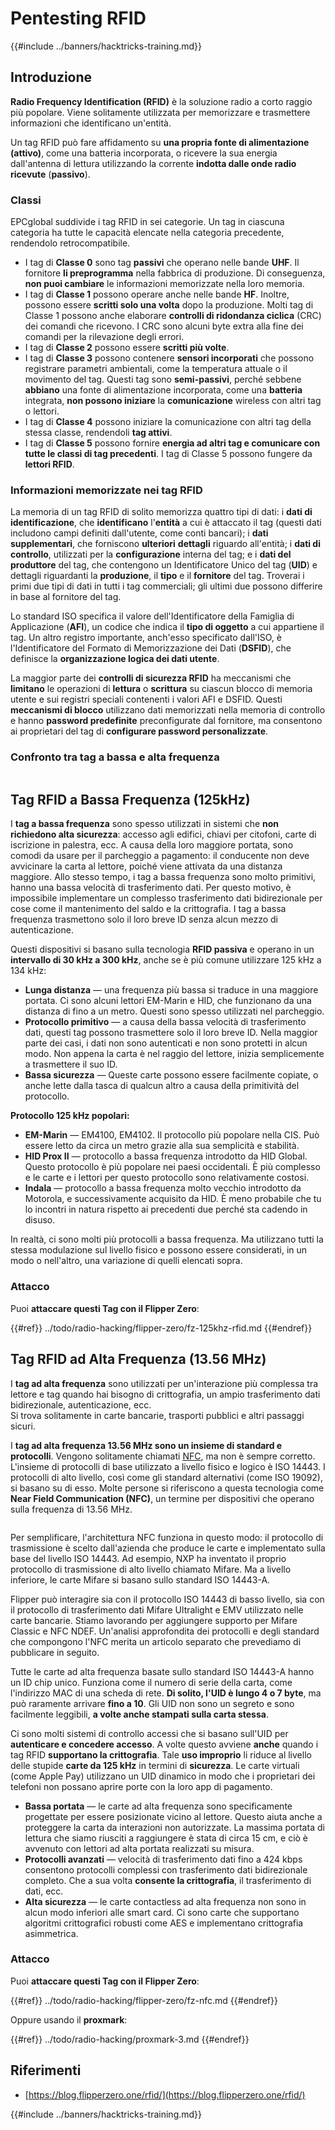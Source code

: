 # Pentesting RFID

{{#include ../banners/hacktricks-training.md}}

## Introduzione

**Radio Frequency Identification (RFID)** è la soluzione radio a corto raggio più popolare. Viene solitamente utilizzata per memorizzare e trasmettere informazioni che identificano un'entità.

Un tag RFID può fare affidamento su **una propria fonte di alimentazione (attivo)**, come una batteria incorporata, o ricevere la sua energia dall'antenna di lettura utilizzando la corrente **indotta dalle onde radio ricevute** (**passivo**).

### Classi

EPCglobal suddivide i tag RFID in sei categorie. Un tag in ciascuna categoria ha tutte le capacità elencate nella categoria precedente, rendendolo retrocompatibile.

- I tag di **Classe 0** sono tag **passivi** che operano nelle bande **UHF**. Il fornitore **li preprogramma** nella fabbrica di produzione. Di conseguenza, **non puoi cambiare** le informazioni memorizzate nella loro memoria.
- I tag di **Classe 1** possono operare anche nelle bande **HF**. Inoltre, possono essere **scritti solo una volta** dopo la produzione. Molti tag di Classe 1 possono anche elaborare **controlli di ridondanza ciclica** (CRC) dei comandi che ricevono. I CRC sono alcuni byte extra alla fine dei comandi per la rilevazione degli errori.
- I tag di **Classe 2** possono essere **scritti più volte**.
- I tag di **Classe 3** possono contenere **sensori incorporati** che possono registrare parametri ambientali, come la temperatura attuale o il movimento del tag. Questi tag sono **semi-passivi**, perché sebbene **abbiano** una fonte di alimentazione incorporata, come una **batteria** integrata, **non possono iniziare** la **comunicazione** wireless con altri tag o lettori.
- I tag di **Classe 4** possono iniziare la comunicazione con altri tag della stessa classe, rendendoli **tag attivi**.
- I tag di **Classe 5** possono fornire **energia ad altri tag e comunicare con tutte le classi di tag precedenti**. I tag di Classe 5 possono fungere da **lettori RFID**.

### Informazioni memorizzate nei tag RFID

La memoria di un tag RFID di solito memorizza quattro tipi di dati: i **dati di identificazione**, che **identificano** l'**entità** a cui è attaccato il tag (questi dati includono campi definiti dall'utente, come conti bancari); i **dati supplementari**, che forniscono **ulteriori** **dettagli** riguardo all'entità; i **dati di controllo**, utilizzati per la **configurazione** interna del tag; e i **dati del produttore** del tag, che contengono un Identificatore Unico del tag (**UID**) e dettagli riguardanti la **produzione**, il **tipo** e il **fornitore** del tag. Troverai i primi due tipi di dati in tutti i tag commerciali; gli ultimi due possono differire in base al fornitore del tag.

Lo standard ISO specifica il valore dell'Identificatore della Famiglia di Applicazione (**AFI**), un codice che indica il **tipo di oggetto** a cui appartiene il tag. Un altro registro importante, anch'esso specificato dall'ISO, è l'Identificatore del Formato di Memorizzazione dei Dati (**DSFID**), che definisce la **organizzazione logica dei dati utente**.

La maggior parte dei **controlli di sicurezza RFID** ha meccanismi che **limitano** le operazioni di **lettura** o **scrittura** su ciascun blocco di memoria utente e sui registri speciali contenenti i valori AFI e DSFID. Questi **meccanismi di blocco** utilizzano dati memorizzati nella memoria di controllo e hanno **password predefinite** preconfigurate dal fornitore, ma consentono ai proprietari del tag di **configurare password personalizzate**.

### Confronto tra tag a bassa e alta frequenza

<figure><img src="../images/image (27).png" alt=""><figcaption></figcaption></figure>

## Tag RFID a Bassa Frequenza (125kHz)

I **tag a bassa frequenza** sono spesso utilizzati in sistemi che **non richiedono alta sicurezza**: accesso agli edifici, chiavi per citofoni, carte di iscrizione in palestra, ecc. A causa della loro maggiore portata, sono comodi da usare per il parcheggio a pagamento: il conducente non deve avvicinare la carta al lettore, poiché viene attivata da una distanza maggiore. Allo stesso tempo, i tag a bassa frequenza sono molto primitivi, hanno una bassa velocità di trasferimento dati. Per questo motivo, è impossibile implementare un complesso trasferimento dati bidirezionale per cose come il mantenimento del saldo e la crittografia. I tag a bassa frequenza trasmettono solo il loro breve ID senza alcun mezzo di autenticazione.

Questi dispositivi si basano sulla tecnologia **RFID passiva** e operano in un **intervallo di 30 kHz a 300 kHz**, anche se è più comune utilizzare 125 kHz a 134 kHz:

- **Lunga distanza** — una frequenza più bassa si traduce in una maggiore portata. Ci sono alcuni lettori EM-Marin e HID, che funzionano da una distanza di fino a un metro. Questi sono spesso utilizzati nel parcheggio.
- **Protocollo primitivo** — a causa della bassa velocità di trasferimento dati, questi tag possono trasmettere solo il loro breve ID. Nella maggior parte dei casi, i dati non sono autenticati e non sono protetti in alcun modo. Non appena la carta è nel raggio del lettore, inizia semplicemente a trasmettere il suo ID.
- **Bassa sicurezza** — Queste carte possono essere facilmente copiate, o anche lette dalla tasca di qualcun altro a causa della primitività del protocollo.

**Protocollo 125 kHz popolari:**

- **EM-Marin** — EM4100, EM4102. Il protocollo più popolare nella CIS. Può essere letto da circa un metro grazie alla sua semplicità e stabilità.
- **HID Prox II** — protocollo a bassa frequenza introdotto da HID Global. Questo protocollo è più popolare nei paesi occidentali. È più complesso e le carte e i lettori per questo protocollo sono relativamente costosi.
- **Indala** — protocollo a bassa frequenza molto vecchio introdotto da Motorola, e successivamente acquisito da HID. È meno probabile che tu lo incontri in natura rispetto ai precedenti due perché sta cadendo in disuso.

In realtà, ci sono molti più protocolli a bassa frequenza. Ma utilizzano tutti la stessa modulazione sul livello fisico e possono essere considerati, in un modo o nell'altro, una variazione di quelli elencati sopra.

### Attacco

Puoi **attaccare questi Tag con il Flipper Zero**:

{{#ref}}
../todo/radio-hacking/flipper-zero/fz-125khz-rfid.md
{{#endref}}

## Tag RFID ad Alta Frequenza (13.56 MHz)

I **tag ad alta frequenza** sono utilizzati per un'interazione più complessa tra lettore e tag quando hai bisogno di crittografia, un ampio trasferimento dati bidirezionale, autenticazione, ecc.\
Si trova solitamente in carte bancarie, trasporti pubblici e altri passaggi sicuri.

I **tag ad alta frequenza 13.56 MHz sono un insieme di standard e protocolli**. Vengono solitamente chiamati [NFC](https://nfc-forum.org/what-is-nfc/about-the-technology/), ma non è sempre corretto. L'insieme di protocolli di base utilizzato a livello fisico e logico è ISO 14443. I protocolli di alto livello, così come gli standard alternativi (come ISO 19092), si basano su di esso. Molte persone si riferiscono a questa tecnologia come **Near Field Communication (NFC)**, un termine per dispositivi che operano sulla frequenza di 13.56 MHz.

<figure><img src="../images/image (22).png" alt=""><figcaption></figcaption></figure>

Per semplificare, l'architettura NFC funziona in questo modo: il protocollo di trasmissione è scelto dall'azienda che produce le carte e implementato sulla base del livello ISO 14443. Ad esempio, NXP ha inventato il proprio protocollo di trasmissione di alto livello chiamato Mifare. Ma a livello inferiore, le carte Mifare si basano sullo standard ISO 14443-A.

Flipper può interagire sia con il protocollo ISO 14443 di basso livello, sia con il protocollo di trasferimento dati Mifare Ultralight e EMV utilizzato nelle carte bancarie. Stiamo lavorando per aggiungere supporto per Mifare Classic e NFC NDEF. Un'analisi approfondita dei protocolli e degli standard che compongono l'NFC merita un articolo separato che prevediamo di pubblicare in seguito.

Tutte le carte ad alta frequenza basate sullo standard ISO 14443-A hanno un ID chip unico. Funziona come il numero di serie della carta, come l'indirizzo MAC di una scheda di rete. **Di solito, l'UID è lungo 4 o 7 byte**, ma può raramente arrivare **fino a 10**. Gli UID non sono un segreto e sono facilmente leggibili, **a volte anche stampati sulla carta stessa**.

Ci sono molti sistemi di controllo accessi che si basano sull'UID per **autenticare e concedere accesso**. A volte questo avviene **anche** quando i tag RFID **supportano la crittografia**. Tale **uso improprio** li riduce al livello delle stupide **carte da 125 kHz** in termini di **sicurezza**. Le carte virtuali (come Apple Pay) utilizzano un UID dinamico in modo che i proprietari dei telefoni non possano aprire porte con la loro app di pagamento.

- **Bassa portata** — le carte ad alta frequenza sono specificamente progettate per essere posizionate vicino al lettore. Questo aiuta anche a proteggere la carta da interazioni non autorizzate. La massima portata di lettura che siamo riusciti a raggiungere è stata di circa 15 cm, e ciò è avvenuto con lettori ad alta portata realizzati su misura.
- **Protocolli avanzati** — velocità di trasferimento dati fino a 424 kbps consentono protocolli complessi con trasferimento dati bidirezionale completo. Che a sua volta **consente la crittografia**, il trasferimento di dati, ecc.
- **Alta sicurezza** — le carte contactless ad alta frequenza non sono in alcun modo inferiori alle smart card. Ci sono carte che supportano algoritmi crittografici robusti come AES e implementano crittografia asimmetrica.

### Attacco

Puoi **attaccare questi Tag con il Flipper Zero**:

{{#ref}}
../todo/radio-hacking/flipper-zero/fz-nfc.md
{{#endref}}

Oppure usando il **proxmark**:

{{#ref}}
../todo/radio-hacking/proxmark-3.md
{{#endref}}

## Riferimenti

- [https://blog.flipperzero.one/rfid/](https://blog.flipperzero.one/rfid/)

{{#include ../banners/hacktricks-training.md}}
